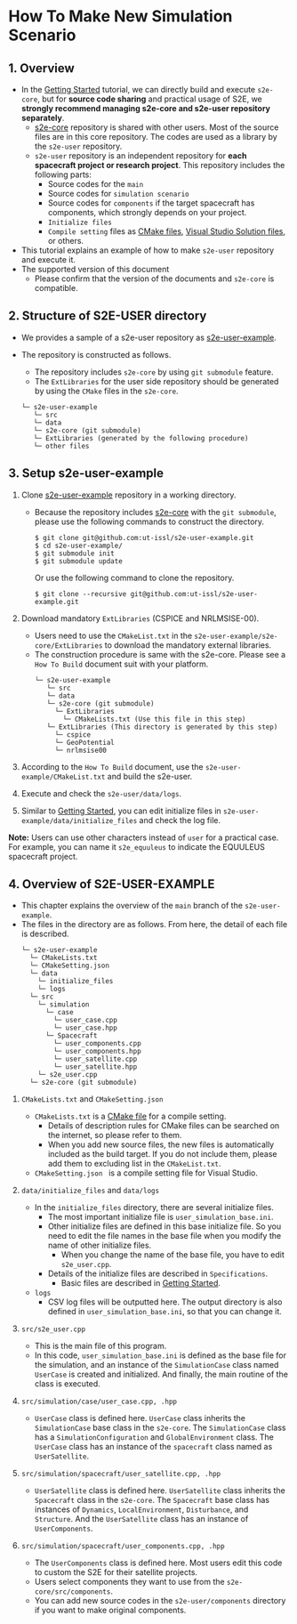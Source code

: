 # How To Make New Simulation Scenario

## 1.  Overview

- In the [Getting Started](./GettingStarted.md) tutorial, we can directly build and execute `s2e-core`, but for **source code sharing** and practical usage of S2E, we **strongly recommend managing s2e-core and s2e-user repository separately**.
  - [s2e-core](https://github.com/ut-issl/s2e-core) repository is shared with other users. Most of the source files are in this core repository. The codes are used as a library by the `s2e-user` repository.
  - `s2e-user` repository is an independent repository  for **each spacecraft project or research project**. This repository includes the following parts:
    - Source codes for the `main`
    - Source codes for `simulation scenario`
    - Source codes for `components` if the target spacecraft has components, which strongly depends on your project.
    - `Initialize files`
    - `Compile setting` files as [CMake files](https://cmake.org/), [Visual Studio Solution files](https://visualstudio.microsoft.com/downloads/), or others. 
- This tutorial explains an example of how to make `s2e-user` repository and execute it.   
- The supported version of this document
  - Please confirm that the version of the documents and `s2e-core` is compatible.


## 2. Structure of S2E-USER directory
   - We provides a sample of a s2e-user repository as [s2e-user-example](https://github.com/ut-issl/s2e-user-example).
   - The repository is constructed as follows.
     - The repository includes `s2e-core` by using `git submodule` feature.
     - The `ExtLibraries` for the user side repository should be generated by using the `CMake` files in the `s2e-core`.

     ```
     └─ s2e-user-example
        └─ src
        └─ data
        └─ s2e-core (git submodule)
        └─ ExtLibraries (generated by the following procedure)
        └─ other files
     ```

## 3. Setup s2e-user-example

1. Clone [s2e-user-example](https://github.com/ut-issl/s2e-user-example) repository in a working directory. 
   - Because the repository includes [s2e-core](https://github.com/ut-issl/s2e-core) with the `git submodule`, please use the following commands to construct the directory.
     ```
     $ git clone git@github.com:ut-issl/s2e-user-example.git
     $ cd s2e-user-example/
     $ git submodule init
     $ git submodule update
     ```
     Or use the following command to clone the repository.
     ```
     $ git clone --recursive git@github.com:ut-issl/s2e-user-example.git
     ```

2. Download mandatory `ExtLibraries` (CSPICE and NRLMSISE-00).
   - Users need to use the `CMakeList.txt` in the `s2e-user-example/s2e-core/ExtLibraries` to download the mandatory external libraries.
   - The construction procedure is same with the s2e-core. Please see a `How To Build` document suit with your platform.
     ```
     └─ s2e-user-example
        └─ src
        └─ data
        └─ s2e-core (git submodule)
          └─ ExtLibraries
            └─ CMakeLists.txt (Use this file in this step)
        └─ ExtLibraries (This directory is generated by this step)
          └─ cspice
          └─ GeoPotential 
          └─ nrlmsise00
     ```

3. According to the `How To Build` document, use the `s2e-user-example/CMakeList.txt` and build the s2e-user.

4. Execute and check the `s2e-user/data/logs`.

5. Similar to [Getting Started](./GettingStarted.md), you can edit initialize files in `s2e-user-example/data/initialize_files` and check the log file.

**Note:** Users can use other characters instead of `user` for a practical case.  For example, you can name it `s2e_equuleus` to indicate the EQUULEUS spacecraft project. 


## 4.  Overview of S2E-USER-EXAMPLE

- This chapter explains the overview of the `main` branch of the `s2e-user-example`.
- The files in the directory are as follows. From here, the detail of each file is described.
  ```
  └─ s2e-user-example
    └─ CMakeLists.txt  
    └─ CMakeSetting.json  
    └─ data  
      └─ initialize_files
      └─ logs
    └─ src  
      └─ simulation
        └─ case
          └─ user_case.cpp
          └─ user_case.hpp
        └─ Spacecraft
          └─ user_components.cpp  
          └─ user_components.hpp
          └─ user_satellite.cpp
          └─ user_satellite.hpp
      └─ s2e_user.cpp
    └─ s2e-core (git submodule)  
  ```

1. `CMakeLists.txt` and `CMakeSetting.json`
   - `CMakeLists.txt` is a [CMake file](https://cmake.org/) for a compile setting.
     - Details of description rules for CMake files can be searched on the internet, so please refer to them.
     - When you add new source files, the new files is automatically included as the build target. If you do not include them, please add them to excluding list in the `CMakeList.txt`.
   - `CMakeSetting.json ` is a compile setting file for Visual Studio.

2. `data/initialize_files` and `data/logs`
   - In the `initialize_files` directory, there are several initialize files.
     - The most important initialize file is `user_simulation_base.ini`.
     - Other initialize files are defined in this base initialize file. So you need to edit the file names in the base file when you modify the name of other initialize files.
       - When you change the name of the base file, you have to edit `s2e_user.cpp`.
     - Details of the initialize files are described in `Specifications`.
       - Basic files are described in [Getting Started](./GettingStarted.md).
   - `logs`
     - CSV log files will be outputted here. The output directory is also defined in `user_simulation_base.ini`, so that you can change it.

3. `src/s2e_user.cpp`
   - This is the main file of this program.
   - In this code, `user_simulation_base.ini` is defined as the base file for the simulation, and an instance of the `SimulationCase` class named `UserCase` is created and initialized. And finally, the main routine of the class is executed.

4. `src/simulation/case/user_case.cpp, .hpp`
   - `UserCase` class is defined here. `UserCase` class inherits the `SimulationCase` base class in the `s2e-core`. The `SimulationCase` class has a `SimulationConfiguration` and `GlobalEnvironment` class. The `UserCase` class has an instance of the `spacecraft` class named as `UserSatellite`.

5. `src/simulation/spacecraft/user_satellite.cpp, .hpp`
   - `UserSatellite` class is defined here. `UserSatellite` class inherits the `Spacecraft` class in the `s2e-core`. The `Spacecraft` base class has instances of `Dynamics`, `LocalEnvironment`, `Disturbance`, and `Structure`. And the `UserSatellite` class has an instance of `UserComponents`.

6. `src/simulation/spacecraft/user_components.cpp, .hpp`
   - The `UserComponents` class is defined here. Most users edit this code to custom the S2E for their satellite projects.
   - Users select components they want to use from the `s2e-core/src/components`.
   - You can add new source codes in the `s2e-user/components` directory if you want to make original components.
